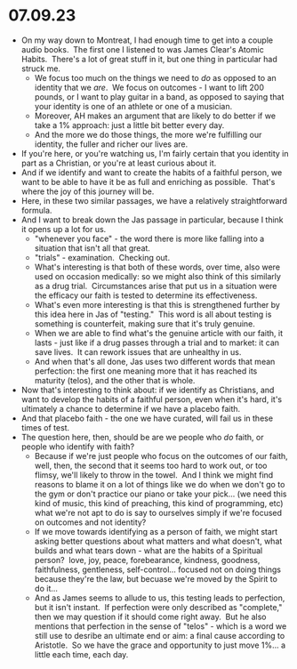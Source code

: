 # 07.09.23

* On my way down to Montreat, I had enough time to get into a couple audio books.  The first one I listened to was James Clear's Atomic Habits.  There's a lot of great stuff in it, but one thing in particular had struck me.
	* We focus too much on the things we need to _do_ as opposed to an identity that we _are_.  We focus on outcomes - I want to lift 200 pounds, or I want to play guitar in a band, as opposed to saying that your identity is one of an athlete or one of a musician.
	* Moreover, AH makes an argument that are likely to do better if we take a 1% approach: just a little bit better every day.
	* And the more we do those things, the more we're fulfilling our identity, the fuller and richer our lives are.
* If you're here, or you're watching us, I'm fairly certain that you identity in part as a Christian, or you're at least curious about it.
* And if we identify and want to create the habits of a faithful person, we want to be able to have it be as full and enriching as possible.  That's where the joy of this journey will be.
* Here, in these two similar passages, we have a relatively straightforward formula.
* And I want to break down the Jas passage in particular, because I think it opens up a lot for us.
	* "whenever you face" - the word there is more like falling into a situation that isn't all that great.
	* "trials" - examination.  Checking out.
	* What's interesting is that both of these words, over time, also were used on occasion medically: so we might also think of this similarly as a drug trial.  Circumstances arise that put us in a situation were the efficacy our faith is tested to determine its effectiveness.
	* What's even more interesting is that this is strengthened further by this idea here in Jas of "testing."  This word is all about testing is something is counterfeit, making sure that it's truly genuine.
	* When we are able to find what's the genuine article with our faith, it lasts - just like if a drug passes through a trial and to market: it can save lives.  It can rework issues that are unhealthy in us.
	* And when that's all done, Jas uses two different words that mean perfection: the first one meaning more that it has reached its maturity (telos), and the other that is whole.
* Now that's interesting to think about: if we identify as Christians, and want to develop the habits of a faithful person, even when it's hard, it's ultimately a chance to determine if we have a placebo faith. 
* And that placebo faith - the one we have curated, will fail us in these times of test.
* The question here, then, should be are we people who _do_ faith, or people who identify with faith?
	* Because if we're just people who focus on the outcomes of our faith, well, then, the second that it seems too hard to work out, or too flimsy, we'll likely to throw in the towel.  And I think we might find reasons to blame it on a lot of things like we do when we don't go to the gym or don't practice our piano or take your pick... (we need this kind of music, this kind of preaching, this kind of programming, etc) what we're not apt to do is say to ourselves simply if we're focused on outcomes and not identity?
	* If we move towards identifying as a person of faith, we might start asking better questions about what matters and what doesn't, what builds and what tears down - what are the habits of a Spiritual person?  love, joy, peace, forebearance, kindness, goodness, faithfulness, gentleness, self-control... focused not on doing things because they're the law, but becuase we're moved by the Spirit to do it...
	* And as James seems to allude to us, this testing leads to perfection, but it isn't instant.  If perfection were only described as "complete," then we may question if it should come right away.  But he also mentions that perfection in the sense of "telos" - which is a word we still use to desribe an ultimate end or aim: a final cause according to Aristotle.  So we have the grace and opportunity to just move 1%... a little each time, each day.
